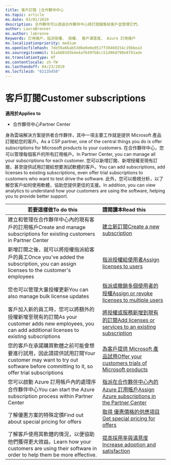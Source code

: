 ```yaml
---
title: 客戶訂閱 |合作夥伴中心
ms.topic: article
ms.date: 03/01/2019
description: 合作夥伴可以透過合作夥伴中心將訂閱銷售給客戶並管理它們。
author: LauraBrenner
ms.author: labrenne
Keywords: 訂用帳戶，指派授權、 授權、 客戶滿意度、 Azure 訂用帳戶
ms.localizationpriority: medium
ms.openlocfilehash: 7de59a66ab53d6e0e6e051ff30460154c19bbea3
ms.sourcegitcommit: b1ab80345b4e4af649fb8cc51d96d798e0791ade
ms.translationtype: HT
ms.contentlocale: zh-TW
ms.lasthandoff: 04/23/2019
ms.locfileid: "62135458"
---
```

# <a name="customer-subscriptions"></a><span data-ttu-id="65115-104">客戶訂閱</span><span class="sxs-lookup"><span data-stu-id="65115-104">Customer subscriptions</span></span>

<span data-ttu-id="65115-105">**適用於**</span><span class="sxs-lookup"><span data-stu-id="65115-105">**Applies to**</span></span>

-  <span data-ttu-id="65115-106">合作夥伴中心</span><span class="sxs-lookup"><span data-stu-id="65115-106">Partner Center</span></span>

<span data-ttu-id="65115-107">身為雲端解決方案提供者合作夥伴，其中一項主要工作就是提供 Microsoft 產品訂閱給您的客戶。</span><span class="sxs-lookup"><span data-stu-id="65115-107">As a CSP partner, one of the central things you do is offer subscriptions for Microsoft products to your customers.</span></span> <span data-ttu-id="65115-108">在合作夥伴中心，您可以管理每個客戶的所有訂用帳戶。</span><span class="sxs-lookup"><span data-stu-id="65115-108">In Partner Center, you can manage all your subscriptions for each customer.</span></span> <span data-ttu-id="65115-109">您可以新增訂閱、新增授權至現有訂閱，甚至提供試用訂閱給想要測試軟體的客戶。</span><span class="sxs-lookup"><span data-stu-id="65115-109">You can add subscriptions, add licenses to existing subscriptions, even offer trial subscriptions to customers who want to test drive the software.</span></span> <span data-ttu-id="65115-110">此外，您可以檢視分析，以了解您客戶如何使用軟體，協助您提供更佳的支援。</span><span class="sxs-lookup"><span data-stu-id="65115-110">In addition, you can view analytics to understand how your customers are using the software, helping you to provide better support.</span></span>

|<span data-ttu-id="65115-111">**若要這樣做**</span><span class="sxs-lookup"><span data-stu-id="65115-111">**To do this**</span></span>   |<span data-ttu-id="65115-112">**請閱讀本**</span><span class="sxs-lookup"><span data-stu-id="65115-112">**Read this**</span></span>   |
|----------------------|:----------------------|
|<span data-ttu-id="65115-113">建立和管理在合作夥伴中心內的現有客戶的訂用帳戶</span><span class="sxs-lookup"><span data-stu-id="65115-113">Create and manage subscriptions for existing customers in Partner Center</span></span>|[<span data-ttu-id="65115-114">建立新訂閱</span><span class="sxs-lookup"><span data-stu-id="65115-114">Create a new subscription</span></span>](create-a-new-subscription.md)|
|<span data-ttu-id="65115-115">新增訂閱之後，就可以將授權指派給客戶的員工</span><span class="sxs-lookup"><span data-stu-id="65115-115">Once you've added the subscription, you can assign licenses to the customer's employees</span></span>  |[<span data-ttu-id="65115-116">指派授權給使用者</span><span class="sxs-lookup"><span data-stu-id="65115-116">Assign licenses to users</span></span>](assign-licenses-to-users.md)|
|<span data-ttu-id="65115-117">您也可以管理大量授權更新</span><span class="sxs-lookup"><span data-stu-id="65115-117">You can also manage bulk license updates</span></span>   |[<span data-ttu-id="65115-118">指派或撤銷多個使用者的授權</span><span class="sxs-lookup"><span data-stu-id="65115-118">Assign or revoke licenses to multiple users</span></span>](bulk-license-provisioning-for-multiple-users.md)|
|<span data-ttu-id="65115-119">客戶加入新的員工時，您可以將額外的授權新增至現有的訂閱</span><span class="sxs-lookup"><span data-stu-id="65115-119">As your customer adds new employees, you can add additional licenses to existing subscriptions</span></span>   |[<span data-ttu-id="65115-120">將授權或服務新增到現有的訂閱</span><span class="sxs-lookup"><span data-stu-id="65115-120">Add licenses or services to an existing subscription</span></span>](add-licenses-or-services-to-an-existing-subscription.md)|
|<span data-ttu-id="65115-121">您的客戶在承諾購買軟體之前可能會想要進行試用，因此請提供試用訂閱</span><span class="sxs-lookup"><span data-stu-id="65115-121">Your customer may want to try out software before committing to it, so offer trial subscriptions</span></span>    |[<span data-ttu-id="65115-122">為客戶提供 Microsoft 產品試用</span><span class="sxs-lookup"><span data-stu-id="65115-122">Offer your customers trials of Microsoft products</span></span>](offer-your-customers-trials-of-microsoft-products.md)|
|<span data-ttu-id="65115-123">您可以啟動 Azure 訂用帳戶內的處理序合作夥伴中心</span><span class="sxs-lookup"><span data-stu-id="65115-123">You can start the Azure subscription process within Partner Center</span></span>   |[<span data-ttu-id="65115-124">指派在合作夥伴中心內的 Azure 訂用帳戶</span><span class="sxs-lookup"><span data-stu-id="65115-124">Assign Azure subscriptions in the Partner Center</span></span>](assign-azure-subscriptions.md)|
|<span data-ttu-id="65115-125">了解優惠方案的特殊定價</span><span class="sxs-lookup"><span data-stu-id="65115-125">Find out about special pricing for offers</span></span>   |[<span data-ttu-id="65115-126">取得 優惠價格的供應項目</span><span class="sxs-lookup"><span data-stu-id="65115-126">Get special pricing for offers</span></span>](get-special-pricing-for-offers.md)|
|<span data-ttu-id="65115-127">了解客戶使用其軟體的情況，以便協助他們獲得更大效益。</span><span class="sxs-lookup"><span data-stu-id="65115-127">Learn how your customers are using their software in order to help them be more effective.</span></span>   | [<span data-ttu-id="65115-128">提高採用率與滿意度</span><span class="sxs-lookup"><span data-stu-id="65115-128">Increase adoption and satisfaction</span></span>](increasing-adoption-and-satisfaction.md)   | 

































 

 



